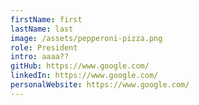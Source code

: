 ```yaml
---
firstName: first
lastName: last
image: /assets/pepperoni-pizza.png
role: President
intro: aaaa??
gitHub: https://www.google.com/
linkedIn: https://www.google.com/
personalWebsite: https://www.google.com/
---
```

